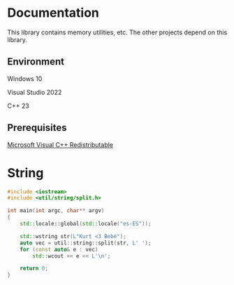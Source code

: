 # Documentation

This library contains memory utilities, etc. The other projects depend on this library.

## Environment

Windows 10

Visual Studio 2022

C++ 23

## Prerequisites

[Microsoft Visual C++ Redistributable](https://aka.ms/vs/17/release/vc_redist.x86.exe)

# String

```cpp
#include <iostream>
#include <util/string/split.h>

int main(int argc, char** argv)
{
    std::locale::global(std::locale("es-ES"));

    std::wstring str(L"Kurt <3 Bebé");
    auto vec = util::string::split(str, L' ');
    for (const auto& e : vec)
        std::wcout << e << L'\n';

    return 0;
}
```
